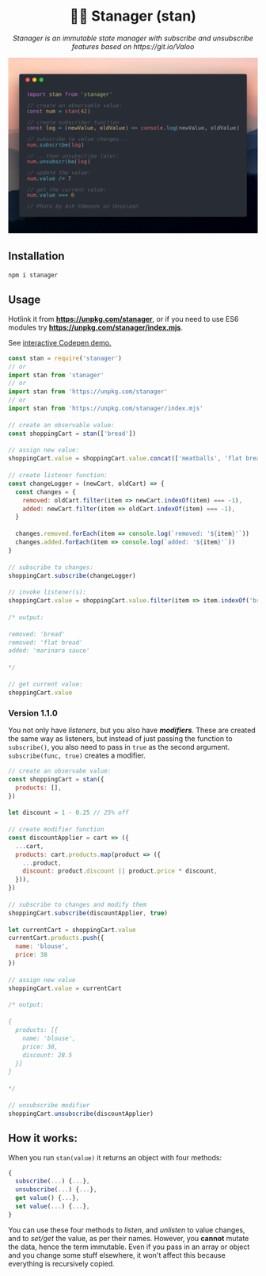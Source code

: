 <h1 align=center> 👩‍💼 Stanager (stan) </h1>
<p align=center><em>Stanager is an immutable state manager with subscribe and unsubscribe features based on https://git.io/Valoo</em></p>

<p align=center><img width=650 alt='Screenshot of stanager in action via carbon.now.sh' src='Screenshots/stanager-carbon.png' /></p>

## Installation

```bash
npm i stanager
```

## Usage

Hotlink it from __https://unpkg.com/stanager__, or if you need to use ES6 modules try __https://unpkg.com/stanager/index.mjs__.

See [interactive Codepen demo.](https://codepen.io/chbchb55/pen/MBazqy)

```js
const stan = require('stanager')
// or
import stan from 'stanager'
// or
import stan from 'https://unpkg.com/stanager'
// or
import stan from 'https://unpkg.com/stanager/index.mjs'

// create an observable value:
const shoppingCart = stan(['bread'])

// assign new value:
shoppingCart.value = shoppingCart.value.concat(['meatballs', 'flat bread'])

// create listener function:
const changeLogger = (newCart, oldCart) => {
  const changes = {
    removed: oldCart.filter(item => newCart.indexOf(item) === -1),
    added: newCart.filter(item => oldCart.indexOf(item) === -1),
  }
  
  changes.removed.forEach(item => console.log(`removed: '${item}'`))
  changes.added.forEach(item => console.log(`added: '${item}'`))
}

// subscribe to changes:
shoppingCart.subscribe(changeLogger)

// invoke listener(s):
shoppingCart.value = shoppingCart.value.filter(item => item.indexOf('bread') === -1).concat('marinara sauce')

/* output:

removed: 'bread'
removed: 'flat bread'
added: 'marinara sauce'

*/

// get current value:
shoppingCart.value
```
### Version 1.1.0
You not only have _listeners_, but you also have **_modifiers_**. These are created the same way as listeners, but instead of just passing the function to `subscribe()`, you also need to pass in `true` as the second argument. `subscribe(func, true)` creates a modifier.

```js
// create an observabe value:
const shoppingCart = stan({
  products: [],
})

let discount = 1 - 0.25 // 25% off

// create modifier function
const discountApplier = cart => ({
  ...cart,
  products: cart.products.map(product => ({
    ...product,
    discount: product.discount || product.price * discount,
  })),
})

// subscribe to changes and modify them
shoppingCart.subscribe(discountApplier, true)

let currentCart = shoppingCart.value
currentCart.products.push({
  name: 'blouse',
  price: 38
})

// assign new value
shoppingCart.value = currentCart

/* output:

{
  products: [{
    name: 'blouse',
    price: 38,
    discount: 28.5
  }]
}

*/

// unsubscribe modifier
shoppingCart.unsubscribe(discountApplier)
```

## How it works:

When you run `stan(value)` it returns an object with four methods:

```js
{
  subscribe(...) {...},
  unsubscribe(...) {...},
  get value() {...},
  set value(...) {...},
}
```

You can use these four methods to _listen_, and _unlisten_ to value changes, and to _set/get_ the value, as per their names. However, you __cannot__ mutate the data, hence the term immutable. Even if you pass in an array or object and you change some stuff elsewhere, it won't affect this because everything is recursively copied.
